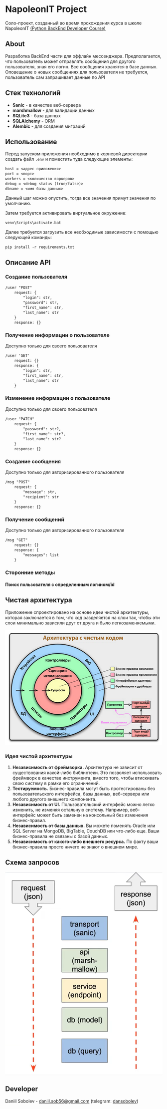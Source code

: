# NapoleonIT Project

Соло-проект, созданный во время прохождения курса в школе NapoleonIT [(Python BackEnd Developer Course)](https://backend.napoleonit.ru)

## About

Разработка BackEnd части для оффлайн мессенджера. Предполагается, что пользователь может отправлять сообщения для другого пользователя, 
зная его логин. Все сообщения хранятся в базе данных. Оповещение о новых сообщениях для пользователя не требуется, пользователь
сам запрашивает данные по API

## Стек технологий

- **Sanic** - в качестве веб-сервера
- **marshmallow** - для валидации данных
- **SQLite3** - база данных
- **SQLAlchemy** - ORM
- **Alembic** - для создания миграций

## Использование
Перед запуском приложения необходимо в корневой директории создать файл `.env` и поместить туда следующие элементы:

    host = <адрес приложения>
    port = <порт>
    workers = <количество воркеров>
    debug = <debug status (true/false)>
    dbname = <имя базы данных>

Данный шаг можно опустить, тогда все значения примут значения по умолчанию.

Затем требуется активировать виртуальное окружение:

    venv\Scripts\activate.bat

Далее требуется загрузить все необходимые зависимости с помощью следующей команды:

    pip install -r requirements.txt

## Описание API
### Создание пользователя

    /user "POST"
        request: {
            "login": str,
            "password": str,
            "first_name": str,
            "last_name": str
        }
        response: {}

### Получение информации о пользователе
Доступно только для своего пользователя

    /user 'GET'
        request: {}
        response: {
            "login": str,
            "first_name": str,
            "last_name": str
        }

### Изменение информации о пользователе
Доступно только для своего пользователя

    /user "PATCH"
        request: {
            "password": str?,
            "first_name": str?,
            "last_name": str?
        }
        response: {}

### Создание сообщения
Доступно только для авторизированного пользователя

    /msg "POST"
        request: {
            "message": str,
            "recipient": str
        }
        response: {}

### Получение сообщений
Доступно только для авторизированного пользователя

    /msg "GET"
        request: {}
        response: {
            "messages": list
        }

### Сторонние методы
#### Поиск пользователя с определенным логином/id


## Чистая архитектура
Приложение спроектировано на основе идеи чистой архитектуры, которая заключается в том, что код разделяется на слои так, чтобы эти слои минимально зависили друг от друга и было легкозаменяемыми. 

![Чистая архитектура](images/clean_architecture.png)

### Идея чистой архитектуры
1. **Независимость от фреймворка.** Архитектура не зависит от существования какой-либо библиотеки. Это позволяет использовать фреймворк в качестве инструмента, вместо того, чтобы втискивать свою систему в рамки его ограничений.
2. **Тестируемость.** Бизнес-правила могут быть протестированы без пользовательского интерфейса, базы данных, веб-сервера или любого другого внешнего компонента. 
3. **Независимость от UI.** Пользовательский интерфейс можно легко изменить, не изменяя остальную систему. Например, веб-интерфейс может быть заменен на консольный без изменения бизнес-правил.
4. **Независимость от базы данных.** Вы можете поменять Oracle или SQL Server на MongoDB, BigTable, CouchDB или что-либо еще. Ваши бизнес-правила не связаны с базой данных.
5. **Независимость от какого-либо внешнего ресурса.** По факту ваши бизнес-правила просто ничего не знают о внешнем мире.

## Схема запросов
![Пути запросов](images/paths.png)

## Developer
Daniil Sobolev - daniil.sob56@gmail.com (telegram: [dansobolev](https://t.me/dansobolev))
